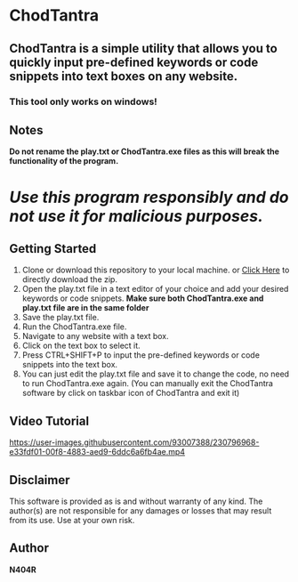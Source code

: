 # ChodTantra
## ChodTantra is a simple utility that allows you to quickly input pre-defined keywords or code snippets into text boxes on any website.
### This tool only works on windows!

## Notes
**Do not rename the play.txt or ChodTantra.exe files as this will break the functionality of the program.**


# ***Use this program responsibly and do not use it for malicious purposes.***

## Getting Started
1. Clone or download this repository to your local machine. or [Click Here](https://github.com/n404r/ChodTantra/archive/refs/heads/main.zip) to directly download the zip.
2. Open the play.txt file in a text editor of your choice and add your desired keywords or code snippets. **Make sure both ChodTantra.exe and play.txt file are in the same folder**
3. Save the play.txt file.
4. Run the ChodTantra.exe file.
5. Navigate to any website with a text box.
6. Click on the text box to select it.
7. Press CTRL+SHIFT+P to input the pre-defined keywords or code snippets into the text box.
8. You can just edit the play.txt file and save it to change the code, no need to run ChodTantra.exe again. (You can manually exit the ChodTantra software by click on taskbar icon of ChodTantra and exit it)

## Video Tutorial

https://user-images.githubusercontent.com/93007388/230796968-e33fdf01-00f8-4883-aed9-6ddc6a6fb4ae.mp4


## Disclaimer

This software is provided as is and without warranty of any kind. The author(s) are not responsible for any damages or losses that may result from its use. Use at your own risk.

## Author
**N404R**


